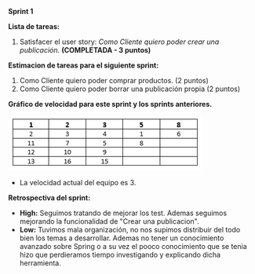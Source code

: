 **Sprint 1**

**Lista de tareas:**
1. Satisfacer el user story: *Como Cliente quiero poder crear una publicación.* **(COMPLETADA - 3 puntos)**

**Estimacion de tareas para el siguiente sprint:**
1. Como Cliente quiero poder comprar productos. (2 puntos)
2. Como Cliente quiero poder borrar una publicación propia (2 puntos)

**Gráfico de velocidad para este sprint y los sprints anteriores.**

![Grafico](/Images-Sprint/Grafico.PNG)

* La velocidad actual del equipo es 3.

**Retrospectiva del sprint:**
* **High:** Seguimos tratando de mejorar los test. Ademas seguimos mejorando la funcionalidad de "Crear una publicacion".
* **Low:** Tuvimos mala organización, no nos supimos distribuir del todo bien los temas a desarrollar. Ademas no tener un conocimiento avanzado sobre Spring o a su vez el pooco conocimiento que se tenia hizo que perdieramos tiempo investigando y explicando dicha herramienta. 
